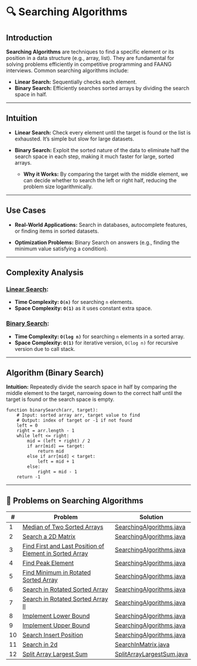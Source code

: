 # 🔍 Searching Algorithms

## Introduction

**Searching Algorithms** are techniques to find a specific element or its position in a data structure (e.g., array,
list). They are fundamental for solving problems efficiently in competitive programming and FAANG interviews. Common
searching algorithms include:

* **Linear Search:** Sequentially checks each element.
* **Binary Search:** Efficiently searches sorted arrays by dividing the search space in half.

---

## Intuition

- **Linear Search:** Check every element until the target is found or the list is exhausted. It’s simple but slow for
  large
  datasets.

- **Binary Search:** Exploit the sorted nature of the data to eliminate half the search space in each step, making it
  much
  faster for large, sorted arrays.
    - **Why it Works:** By comparing the target with the middle element, we can decide whether to search the left or
      right half,
      reducing the problem size logarithmically.

---

## Use Cases

- **Real-World Applications:** Search in databases, autocomplete features, or finding items in sorted datasets.

- **Optimization Problems:** Binary Search on answers (e.g., finding the minimum value satisfying a condition).

---

## Complexity Analysis

### [Linear Search](./SearchingAlgorithms.java):

- **Time Complexity: `O(n)`** for searching `n` elements.
- **Space Complexity: `O(1)`** as it uses constant extra space.

### [Binary Search](./SearchingAlgorithms.java):

- **Time Complexity: `O(log n)`** for searching `n` elements in a sorted array.
- **Space Complexity: `O(1)`** for iterative version, `O(log n)` for recursive version due to call stack.

---

## Algorithm (Binary Search)

**Intuition:** Repeatedly divide the search space in half by comparing the middle element to the target, narrowing down
to
the correct half until the target is found or the search space is empty.

```
function binarySearch(arr, target):
    # Input: sorted array arr, target value to find
    # Output: index of target or -1 if not found
    left = 0
    right = arr.length - 1
    while left <= right:
        mid = (left + right) / 2
        if arr[mid] == target:
            return mid
        else if arr[mid] < target:
            left = mid + 1
        else:
            right = mid - 1
    return -1
```

---

## 🧪 Problems on Searching Algorithms

| #  | Problem                                                                                                                                                       | Solution                                                              |
|----|---------------------------------------------------------------------------------------------------------------------------------------------------------------|-----------------------------------------------------------------------|
| 1  | [Median of Two Sorted Arrays](https://leetcode.com/problems/median-of-two-sorted-arrays/)                                                                     | [SearchingAlgorithms.java](./SearchingAlgorithms.java)                |
| 2  | [Search a 2D Matrix](https://leetcode.com/problems/search-a-2d-matrix/description/)                                                                           | [SearchingAlgorithms.java](./SearchingAlgorithms.java)                |
| 3  | [Find First and Last Position of Element in Sorted Array](https://leetcode.com/problems/find-first-and-last-position-of-element-in-sorted-array/description/) | [SearchingAlgorithms.java](./SearchingAlgorithms.java)                |
| 4  | [Find Peak Element](https://leetcode.com/problems/find-peak-element/)                                                                                         | [SearchingAlgorithms.java](./SearchingAlgorithms.java)                |
| 5  | [Find Minimum in Rotated Sorted Array](https://leetcode.com/problems/find-minimum-in-rotated-sorted-array/)                                                   | [SearchingAlgorithms.java](./SearchingAlgorithms.java)                |                                                
| 6  | [Search in Rotated Sorted Array](https://leetcode.com/problems/search-in-rotated-sorted-array/)                                                               | [SearchingAlgorithms.java](./SearchingAlgorithms.java)                |                                            
| 7  | [Search in Rotated Sorted Array II](https://leetcode.com/problems/search-in-rotated-sorted-array-ii)                                                          | [SearchingAlgorithms.java](./SearchingAlgorithms.java)                |
| 8  | [Implement Lower Bound](https://www.geeksforgeeks.org/problems/implement-lower-bound/1)                                                                       | [SearchingAlgorithms.java](./SearchingAlgorithms.java)                |
| 9  | [Implement Upper Bound](https://www.geeksforgeeks.org/problems/implement-upper-bound/1)                                                                       | [SearchingAlgorithms.java](./SearchingAlgorithms.java)                |
| 10 | [Search Insert Position](https://leetcode.com/problems/search-insert-position/)                                                                               | [SearchingAlgorithms.java](./SearchingAlgorithms.java)                |                                             |
| 11 | [Search in 2d](https://leetcode.com/problems/search-a-2d-matrix/)                                                                                             | [SearchInMatrix.java](./binarySearch/SearchInMatrix.java)             |
| 12 | [Split Array Largest Sum](https://leetcode.com/problems/split-array-largest-sum/)                                                                             | [SplitArrayLargestSum.java](./binarySearch/SplitArrayLargestSum.java) |